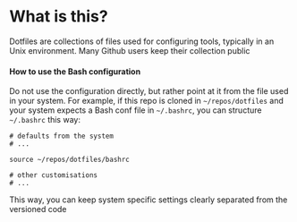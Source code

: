 # What is this?

Dotfiles are collections of files used for configuring tools,
typically in an Unix environment. Many Github users keep their
collection public

#### How to use the Bash configuration

Do not use the configuration directly, but rather point at it from the
file used in your system. For example, if this repo is cloned in
`~/repos/dotfiles` and your system expects a Bash conf file in
`~/.bashrc`, you can structure `~/.bashrc` this way:

```
# defaults from the system
# ...

source ~/repos/dotfiles/bashrc

# other customisations
# ...
```

This way, you can keep system specific settings clearly separated from
the versioned code
